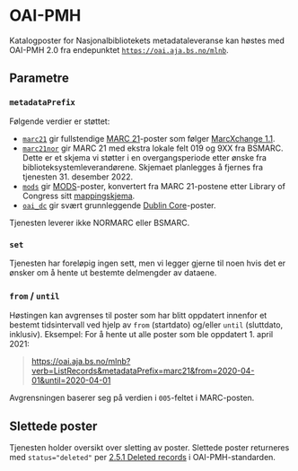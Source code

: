 # OAI-PMH

Katalogposter for Nasjonalbibliotekets metadataleveranse kan høstes med OAI-PMH 2.0 fra endepunktet
[`https://oai.aja.bs.no/mlnb`](https://oai.aja.bs.no/mlnb).

## Parametre

### `metadataPrefix`

Følgende verdier er støttet: 

* [`marc21`](https://oai.aja.bs.no/mlnb?verb=ListRecords&metadataPrefix=marc21) gir fullstendige [MARC 21](https://www.loc.gov/marc/bibliographic/)-poster som følger [MarcXchange 1.1](http://www.loc.gov/standards/iso25577/).
* [`marc21nor`](https://oai.aja.bs.no/mlnb?verb=ListRecords&metadataPrefix=marc21nor) gir MARC 21 med ekstra lokale felt 019 og 9XX fra BSMARC. Dette er et skjema vi støtter i en overgangsperiode etter ønske fra biblioteksystemleverandørene. Skjemaet planlegges å fjernes fra tjenesten 31. desember 2022.
* [`mods`](https://oai.aja.bs.no/mlnb?verb=ListRecords&metadataPrefix=mods) gir [MODS](http://www.loc.gov/standards/mods/)-poster, konvertert fra MARC 21-postene etter Library of Congress sitt [mappingskjema](https://www.loc.gov/standards/mods/mods-mapping.html).
* [`oai_dc`](https://oai.aja.bs.no/mlnb?verb=ListRecords&metadataPrefix=oai_dc) gir svært grunnleggende [Dublin Core](https://www.dublincore.org/specifications/dublin-core/dcmi-terms/)-poster.

Tjenesten leverer ikke NORMARC eller BSMARC.

### `set`

Tjenesten har foreløpig ingen sett, men vi legger gjerne til noen hvis det er ønsker om å hente ut bestemte delmengder av dataene.

### `from` / `until`

Høstingen kan avgrenses til poster som har blitt oppdatert innenfor et bestemt tidsintervall ved hjelp av `from` (startdato) og/eller `until` (sluttdato, inklusiv).
Eksempel: For å hente ut alle poster som ble oppdatert 1. april 2021:

> https://oai.aja.bs.no/mlnb?verb=ListRecords&metadataPrefix=marc21&from=2020-04-01&until=2020-04-01

Avgrensningen baserer seg på verdien i `005`-feltet i MARC-posten.

## Slettede poster

Tjenesten holder oversikt over sletting av poster. Slettede poster returneres med `status="deleted"` per [2.5.1 Deleted records](http://www.openarchives.org/OAI/2.0/openarchivesprotocol.htm#deletion) i OAI-PMH-standarden.
